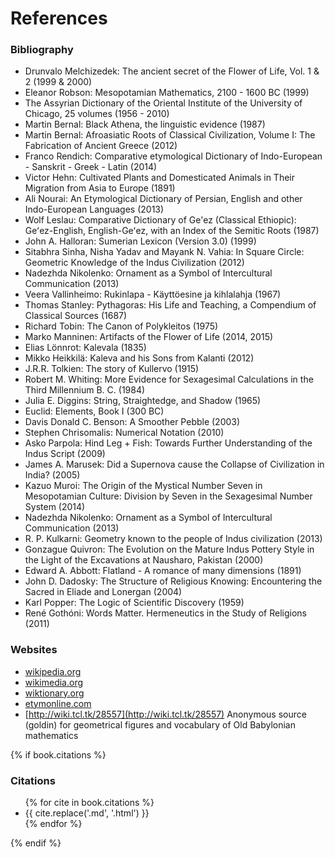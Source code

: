 # References


### Bibliography

* Drunvalo Melchizedek: The ancient secret of the Flower of Life, Vol. 1 & 2 (1999 & 2000)
* Eleanor Robson: Mesopotamian Mathematics, 2100 - 1600 BC (1999)
* The Assyrian Dictionary of the Oriental Institute of the University of Chicago, 25 volumes (1956 - 2010)
* Martin Bernal: Black Athena, the linguistic evidence (1987)
* Martin Bernal: Afroasiatic Roots of Classical Civilization, Volume I: The Fabrication of Ancient Greece (2012)
* Franco Rendich: Comparative etymological Dictionary of Indo-European - Sanskrit - Greek - Latin (2014)
* Victor Hehn: Cultivated Plants and Domesticated Animals in Their Migration from Asia to Europe (1891)
* Ali Nourai: An Etymological Dictionary of Persian, English and other Indo-European Languages (2013)
* Wolf Leslau: Comparative Dictionary of Ge'ez (Classical Ethiopic): Geʻez-English, English-Geʻez, with an Index of the Semitic Roots (1987)
* John A. Halloran: Sumerian Lexicon (Version 3.0) (1999)
* Sitabhra Sinha, Nisha Yadav and Mayank N. Vahia: In Square Circle: Geometric Knowledge of the Indus Civilization (2012)
* Nadezhda Nikolenko: Ornament as a Symbol of Intercultural Communication (2013)
* Veera Vallinheimo: Rukinlapa - Käyttöesine ja kihlalahja (1967)
* Thomas Stanley: Pythagoras: His Life and Teaching, a Compendium of Classical Sources (1687)
* Richard Tobin: The Canon of Polykleitos (1975)
* Marko Manninen: Artifacts of the Flower of Life (2014, 2015)
* Elias Lönnrot: Kalevala (1835)
* Mikko Heikkilä: Kaleva and his Sons from Kalanti (2012)
* J.R.R. Tolkien: The story of Kullervo (1915)
* Robert M. Whiting: More Evidence for Sexagesimal Calculations in the Third Millennium B. C. (1984)
* Julia E. Diggins: String, Straightedge, and Shadow (1965)
* Euclid: Elements, Book I (300 BC)
* Davis Donald C. Benson: A Smoother Pebble (2003)
* Stephen Chrisomalis: Numerical Notation (2010)
* Asko Parpola: Hind Leg + Fish: Towards Further Understanding of the Indus Script (2009)
* James A. Marusek: Did a Supernova cause the Collapse of Civilization in India? (2005)
* Kazuo Muroi: The Origin of the Mystical Number Seven in Mesopotamian Culture: Division by Seven in the Sexagesimal Number System (2014)
* Nadezhda Nikolenko: Ornament as a Symbol of Intercultural Communication (2013) 
* R. P. Kulkarni: Geometry known to the people of Indus civilization (2013)
* Gonzague Quivron: The Evolution on the Mature Indus Pottery Style in the Light of the Excavations at Nausharo, Pakistan (2000)
* Edward A. Abbott: Flatland - A romance of many dimensions (1891)
* John D. Dadosky: The Structure of Religious Knowing: Encountering the Sacred in Eliade and Lonergan (2004)
* Karl Popper: The Logic of Scientific Discovery (1959)
* René Gothóni: Words Matter. Hermeneutics in the Study of Religions (2011)


### Websites

* [wikipedia.org](http://wikipedia.org)
* [wikimedia.org](http://wikimedia.org)
* [wiktionary.org](http://wiktionary.org)
* [etymonline.com](http://etymonline.com)
* [http://wiki.tcl.tk/28557](http://wiki.tcl.tk/28557) Anonymous source (goldin) for geometrical figures and vocabulary of Old Babylonian mathematics


{% if book.citations %}


### Citations

<ul class="references">
{% for cite in book.citations %}<li>{{ cite.replace('.md', '.html') }}</li>{% endfor %}
</ul>
{% endif %}
